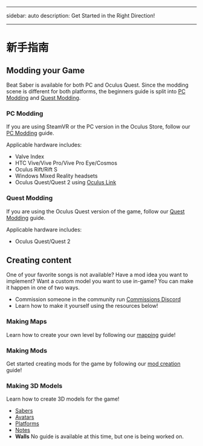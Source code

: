- - -
sidebar: auto description: Get Started in the Right Direction!
- - -

# 新手指南

## Modding your Game
Beat Saber is available for both PC and Oculus Quest. Since the modding scene is different for both platforms, the beginners guide is split into [PC Modding](#pc-modding) and [Quest Modding](#quest-modding).

### PC Modding
If you are using SteamVR or the PC version in the Oculus Store, follow our [PC Modding](./pc-modding.md) guide.

Applicable hardware includes:

* Valve Index
* HTC Vive/Vive Pro/Vive Pro Eye/Cosmos
* Oculus Rift/Rift S
* Windows Mixed Reality headsets
* Oculus Quest/Quest 2 using [Oculus Link](https://support.oculus.com/444256562873335/)

### Quest Modding
If you are using the Oculus Quest version of the game, follow our [Quest Modding](./quest-modding.md) guide.

Applicable hardware includes:

* Oculus Quest/Quest 2

## Creating content
One of your favorite songs is not available? Have a mod idea you want to implement? Want a custom model you want to use in-game? You can make it happen in one of two ways.

* Commission someone in the community run [Commissions Discord](https://discord.gg/h8VMkhn)
* Learn how to make it yourself using the resources below!

### Making Maps
Learn how to create your own level by following our [mapping](./mapping/) guide!

### Making Mods
Get started creating mods for the game by following our [mod creation](./modding/) guide!

### Making 3D Models
Learn how to create 3D models for the game!

* [Sabers](./models/sabers-guide.md)
* [Avatars](./models/avatars-guide.md)
* [Platforms](./models/platforms-guide.md)
* [Notes](./models/notes-guide.md)
* **Walls** No guide is available at this time, but one is being worked on.

